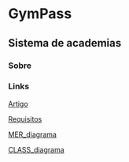 # GymPass

## Sistema de academias

### Sobre

### Links

[Artigo](https://www.overleaf.com/read/mybydkckfhjx)

[Requisitos](https://docs.google.com/document/d/1S7nFj35cSR3x3JkWzhR8P7J4rdmjLX7tLFw5s7qjsMQ/edit)

[MER_diagrama](./diagramas/MER_GymPass.png)

[CLASS_diagrama](./diagramas/class_diagram.jpeg)
